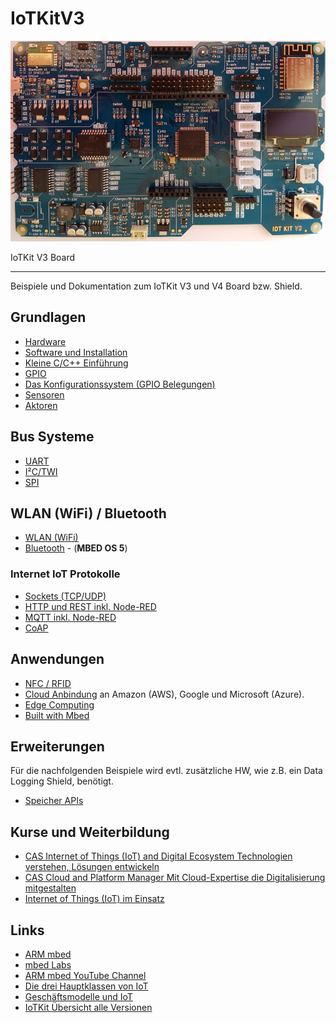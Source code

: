 IoTKitV3
========

![](images/IoTKit.png)

IoTKit V3 Board

- - -

Beispiele und Dokumentation zum IoTKit V3 und V4 Board bzw. Shield. 

## Grundlagen

* [Hardware](hw/)
* [Software und Installation](sw/)
* [Kleine C/C++ Einführung](ccpp/)
* [GPIO](https://github.com/iotkitv4/gpio)
* [Das Konfigurationssystem (GPIO Belegungen)](config/)
* [Sensoren](https://github.com/iotkitv4/sensors)
* [Aktoren](https://github.com/iotkitv4/actors)

## Bus Systeme

* [UART](https://github.com/iotkitv4/uart)
* [I²C/TWI](https://github.com/iotkitv4/i2c)
* [SPI](https://github.com/iotkitv4/spi)

## WLAN (WiFi) / Bluetooth

* [WLAN (WiFi)](https://github.com/iotkitv4/wlan)
* [Bluetooth](https://github.com/mc-b/IoTKitV3/tree/master/bluetooth) - (**MBED OS 5**)

### Internet IoT Protokolle

* [Sockets (TCP/UDP)](tcpip/)
* [HTTP und REST inkl. Node-RED](https://github.com/iotkitv4/http) 
* [MQTT inkl. Node-RED](https://github.com/iotkitv4/mqtt)
* [CoAP](coap/)

## Anwendungen

* [NFC / RFID](https://github.com/iotkitv4/rfid)
* [Cloud Anbindung](https://github.com/iotkitv4/cloud) an Amazon (AWS), Google und Microsoft (Azure).
* [Edge Computing](https://github.com/iotkitv4/edge)
* [Built with Mbed](https://www.mbed.com/built-with-mbed/)

## Erweiterungen

Für die nachfolgenden Beispiele wird evtl. zusätzliche HW, wie z.B. ein Data Logging Shield, benötigt.

* [Speicher APIs](storage/)

## Kurse und Weiterbildung 

* [CAS Internet of Things (IoT) and Digital Ecosystem Technologien verstehen, Lösungen entwickeln](http://hslu.ch/casiot)
* [CAS Cloud and Platform Manager Mit Cloud-Expertise die Digitalisierung mitgestalten](http://hslu.ch/cascpm) 
* [Internet of Things (IoT) im Einsatz](https://www.digicomp.ch/d/IOTEIN)

## Links

* [ARM mbed](https://www.mbed.com)
* [mbed Labs](https://labs.mbed.com/)
* [ARM mbed YouTube Channel](https://www.youtube.com/channel/UCNcxd73dSceKtU77XWMOg8A)
* [Die drei Hauptklassen von IoT](https://www.arm.com/products/iot/soc)
* [Geschäftsmodelle und IoT](https://www.iot-lab.ch/publications/#whitepapers)
* [IoTKit Übersicht alle Versionen](https://github.com/mc-b/IoTKit#internet-der-dinge-kit)

